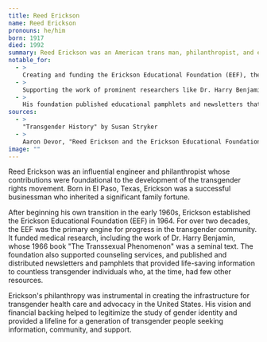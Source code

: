 ```yaml
---
title: Reed Erickson
name: Reed Erickson
pronouns: he/him
born: 1917
died: 1992
summary: Reed Erickson was an American trans man, philanthropist, and engineer. He was one of the wealthiest transgender people in the world and used his fortune to create the Erickson Educational Foundation (EEF), which funded and supported transgender-related research, advocacy, and social services for decades.
notable_for:
  - >
    Creating and funding the Erickson Educational Foundation (EEF), the primary source of information and funding for the transgender community from the 1960s to the 1980s.
  - >
    Supporting the work of prominent researchers like Dr. Harry Benjamin.
  - >
    His foundation published educational pamphlets and newsletters that were vital resources for transgender people and medical professionals.
sources:
  - >
    "Transgender History" by Susan Stryker
  - >
    Aaron Devor, "Reed Erickson and the Erickson Educational Foundation"
image: ""
---
```


Reed Erickson was an influential engineer and philanthropist whose contributions were foundational to the development of the transgender rights movement. Born in El Paso, Texas, Erickson was a successful businessman who inherited a significant family fortune.

After beginning his own transition in the early 1960s, Erickson established the Erickson Educational Foundation (EEF) in 1964. For over two decades, the EEF was the primary engine for progress in the transgender community. It funded medical research, including the work of Dr. Harry Benjamin, whose 1966 book "The Transsexual Phenomenon" was a seminal text. The foundation also supported counseling services, and published and distributed newsletters and pamphlets that provided life-saving information to countless transgender individuals who, at the time, had few other resources.

Erickson's philanthropy was instrumental in creating the infrastructure for transgender health care and advocacy in the United States. His vision and financial backing helped to legitimize the study of gender identity and provided a lifeline for a generation of transgender people seeking information, community, and support.
